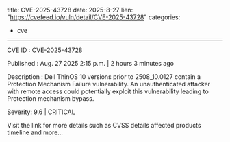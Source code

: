  
title: CVE-2025-43728
date: 2025-8-27
lien: "https://cvefeed.io/vuln/detail/CVE-2025-43728"
categories:
  - cve
---

CVE ID : CVE-2025-43728

Published :  Aug. 27
2025
2:15 p.m. | 2 hours
3 minutes ago

Description : Dell ThinOS 10
versions prior to 2508_10.0127
contain a Protection Mechanism Failure vulnerability. An unauthenticated attacker with remote access could potentially exploit this vulnerability
leading to Protection mechanism bypass.

Severity: 9.6 | CRITICAL

Visit the link for more details
such as CVSS details
affected products
timeline
and more...
